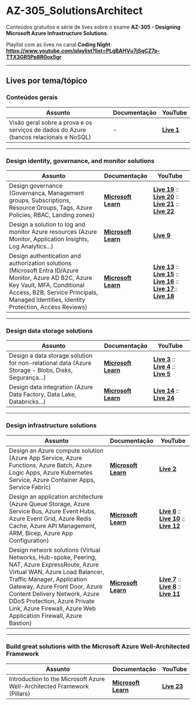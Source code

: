 # AZ-305_SolutionsArchitect
Conteúdos gratuitos e série de lives sobre o exame **AZ-305 - Designing Microsoft Azure Infrastructure Solutions**.

Playlist com as lives no canal **Coding Night**:
**https://www.youtube.com/playlist?list=PLgBAHVu7jSqCZ7p-TTX3GR5Pp8R0ox5gr**

---

## Lives por tema/tópico

### Conteúdos gerais

| **Assunto** | **Documentação** | **YouTube** |
|-------------|------------------|-------------|
| Visão geral sobre a prova e os serviços de dados do Azure (bancos relacionais e NoSQL) | - | [**Live 1**](https://www.youtube.com/watch?v=oj7zL85R6yI) |

---

### Design identity, governance, and monitor solutions

| **Assunto** | **Documentação** | **YouTube** |
|-------------|------------------|-------------|
| Design governance (Governança, Management groups, Subscriptions, Resource Groups, Tags, Azure Policies, RBAC, Landing zones) | [**Microsoft Learn**](https://learn.microsoft.com/en-us/training/modules/design-governance/) | [**Live 19**](https://www.youtube.com/watch?v=1CRpas-AqT0) :: [**Live 20**](https://www.youtube.com/watch?v=JGG3qc2wphk) :: [**Live 21**](https://www.youtube.com/watch?v=FW-jD5AxBvk) :: [**Live 22**](https://www.youtube.com/watch?v=FW-jD5AxBvk) |
| Design a solution to log and monitor Azure resources (Azure Monitor, Application Insights, Log Analytics...) | [**Microsoft Learn**](https://learn.microsoft.com/en-us/training/modules/design-solution-to-log-monitor-azure-resources/) | [**Live 9**](https://www.youtube.com/watch?v=Bomq_Vvm2UI) |
| Design authentication and authorization solutions (Microsoft Entra ID/Azure Monitor, Azure AD B2C, Azure Key Vault, MFA, Conditional Access, B2B, Service Principals, Managed Identities, Identity Protection, Access Reviews) | [**Microsoft Learn**](https://learn.microsoft.com/en-us/training/modules/design-authentication-authorization-solutions/) | [**Live 13**](https://www.youtube.com/watch?v=9wA8KN0opCY) :: [**Live 15**](https://www.youtube.com/watch?v=EW9cepOM4N8) :: [**Live 16**](https://www.youtube.com/watch?v=3SZ_WifKIns) :: [**Live 17**](https://www.youtube.com/watch?v=HkxgAHlBPjw):: [**Live 18**](https://www.youtube.com/watch?v=Fj7vP2W2tTE) |

---

### Design data storage solutions

| **Assunto** | **Documentação** | **YouTube** |
|-------------|------------------|-------------|
| Design a data storage solution for non-relational data (Azure Storage - Blobs, Disks, Segurança...) | [**Microsoft Learn**](https://learn.microsoft.com/en-us/training/modules/design-data-storage-solution-for-non-relational-data/) | [**Live 3**](https://www.youtube.com/watch?v=b87W4PFimNo) :: [**Live 4**](https://www.youtube.com/watch?v=Kk_Y1oEMLs4) :: [**Live 5**](https://www.youtube.com/watch?v=dDe8iN1Qrlc)|
| Design data integration (Azure Data Factory, Data Lake, Databricks...) | [**Microsoft Learn**](https://learn.microsoft.com/en-us/training/modules/design-data-integration/) | [**Live 14**](https://www.youtube.com/watch?v=O-fvy_MnQ9c) :: [**Live 24**](https://www.youtube.com/watch?v=2p29XQQyWVY) |

---

### Design infrastructure solutions

| **Assunto** | **Documentação** | **YouTube** |
|-------------|------------------|-------------|
| Design an Azure compute solution (Azure App Service, Azure Functions, Azure Batch, Azure Logic Apps, Azure Kubernetes Service, Azure Container Apps, Service Fabric) | [**Microsoft Learn**](https://learn.microsoft.com/en-us/training/modules/design-compute-solution/) | [**Live 2**](https://www.youtube.com/watch?v=_YB-tw52cJI) |
| Design an application architecture (Azure Queue Storage, Azure Service Bus, Azure Event Hubs, Azure Event Grid, Azure Redis Cache, Azure API Management, ARM, Bicep, Azure App Configuration) | [**Microsoft Learn**](https://learn.microsoft.com/en-us/training/modules/design-application-architecture/) | [**Live 6**](https://www.youtube.com/watch?v=807J7Qth-WM) :: [**Live 10**](https://www.youtube.com/watch?v=KATsXh0zkGY) :: [**Live 12**](https://www.youtube.com/watch?v=RPFZw2bgEi8) |
| Design network solutions (Virtual Networks, Hub-spoke, Peering, NAT, Azure ExpressRoute, Azure Virtual WAN, Azure Load Balancer, Traffic Manager, Application Gateway, Azure Front Door, Azure Content Delivery Network, Azure DDoS Protection, Azure Private Link, Azure Firewall, Azure Web Application Firewall, Azure Bastion) | [**Microsoft Learn**](https://learn.microsoft.com/en-us/training/modules/design-network-solutions/) | [**Live 7**](https://www.youtube.com/watch?v=2FhcqDUKxRM) :: [**Live 8**](https://www.youtube.com/watch?v=kDdZShv0QdM) :: [**Live 11**](https://www.youtube.com/watch?v=f8SwiC9fam4) |

---

### Build great solutions with the Microsoft Azure Well-Architected Framework

| **Assunto** | **Documentação** | **YouTube** |
|-------------|------------------|-------------|
| Introduction to the Microsoft Azure Well-Architected Framework (Pillars) | [**Microsoft Learn**](https://learn.microsoft.com/en-us/training/modules/azure-well-architected-introduction/) | [**Live 23**](https://www.youtube.com/watch?v=fOIel4OB9YM) |
